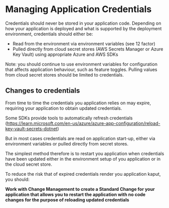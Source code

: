 # Managing Application Credentials

Credentials should never be stored in your application code. Depending on how your application is deployed and what is supported by the deployment environment, credentials should either be:

* Read from the environment via environment variables (see 12 factor)
* Pulled directly from cloud secret stores (AWS Secrets Manager or Azure Key Vault) using appropriate Azure and AWS SDKs

Note: you should continue to use environment variables for configuration that affects application behaviour, such as feature toggles. Pulling values from cloud secret stores should be limited to credentials.

## Changes to credentials

From time to time the credentials you application relies on may expire, requiring your application to obtain updated credentials.

Some SDKs provide tools to automatically refresh credentials (https://learn.microsoft.com/en-us/azure/azure-app-configuration/reload-key-vault-secrets-dotnet)

But in most cases credentials are read on application start-up, either via environment variables or pulled directly from secret stores.

The simplest method therefore is to restart you application when credentials have been updated either in the environment setup of you application or in the cloud secret store.

To reduce the risk that of expired credentials render you application kaput, you should:

**Work with Change Management to create a Standard Change for your application that allows you to restart the application with no code changes for the purpose of reloading updated credentials**
